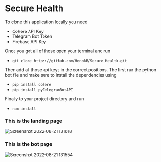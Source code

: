 # Secure Health

To clone this application locally you need:
- Cohere API Key
- Telegram Bot Token 
- Firebase API Key

Once you got all of those open your terminal and run

- `git clone https://github.com/HenokB/Secure_Health.git`

Then add all those api keys in the correct positions. The first run the python bot file and make sure to install the dependencies using 

- `pip install cohere`
- `pip install pyTelegramBotAPI`

Finally to your project directory and run
- `npm install`

### This is the landing page
![Screenshot 2022-08-21 131618](https://user-images.githubusercontent.com/46082799/185804605-1080b737-115a-4290-8f1b-eb9b4bed0ccc.jpg)

### This is the bot page
![Screenshot 2022-08-21 131554](https://user-images.githubusercontent.com/46082799/185804617-53dc86cf-621d-4777-9ea4-58f97d311140.jpg)
